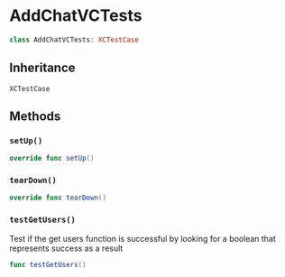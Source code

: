 # AddChatVCTests

``` swift
class AddChatVCTests: XCTestCase
```

## Inheritance

`XCTestCase`

## Methods

### `setUp()`

``` swift
override func setUp()
```

### `tearDown()`

``` swift
override func tearDown()
```

### `testGetUsers()`

Test if the get users function is successful by looking for a boolean that represents success as a result

``` swift
func testGetUsers()
```
